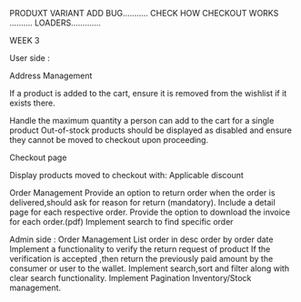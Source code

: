 <!-- ------------------------------------------------------------------------------------------------------------------------------------------ -->
<!-- Search need to done from backend in shop -->
<!-- Crop image -->

PRODUXT VARIANT ADD BUG...........
CHECK HOW CHECKOUT WORKS ..........
LOADERS.............


WEEK 3

User side :



Address Management

 


If a product is added to the cart, ensure it is removed from the wishlist if it exists there.

Handle the maximum quantity a person can add to the cart for a single product
Out-of-stock products should be displayed as disabled and ensure they cannot be moved to checkout upon proceeding.

Checkout page

Display products moved to checkout with:
Applicable discount

Order Management
Provide an option to return order when the order is delivered,should ask for reason for return (mandatory).
Include a detail page for each respective order.
Provide the option to download the invoice for each order.(pdf)
Implement search to find specific order

Admin side :
Order Management
List order in desc order by order date
Implement a functionality to verify the return request of product
If the verification is accepted ,then return the previously paid amount by the consumer or user to the wallet.
Implement search,sort and filter along with clear search functionality.
Implement Pagination
Inventory/Stock management.
